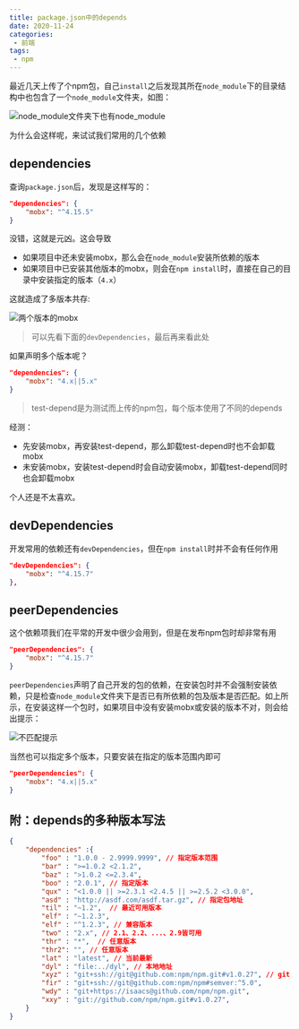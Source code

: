 ```yaml
---
title: package.json中的depends
date: 2020-11-24
categories:
 - 前端
tags:
 - npm
---
```


最近几天上传了个npm包，自己`install`之后发现其所在`node_module`下的目录结构中也包含了一个`node_module`文件夹，如图：

![node_module文件夹下也有node_module](@images/packageJsonDepends/1.png)

为什么会这样呢，来试试我们常用的几个依赖

## dependencies

查询`package.json`后，发现是这样写的：

```json
"dependencies": {
    "mobx": "^4.15.5"
}
```

没错，这就是元凶。这会导致
- 如果项目中还未安装mobx，那么会在`node_module`安装所依赖的版本
- 如果项目中已安装其他版本的mobx，则会在`npm install`时，直接在自己的目录中安装指定的版本（`4.x`）

这就造成了多版本共存:

![两个版本的mobx](@images/packageJsonDepends/4.png)

> 可以先看下面的`devDependencies`，最后再来看此处

如果声明多个版本呢？

```json
"dependencies": {
    "mobx": "4.x||5.x"
}
```

> test-depend是为测试而上传的npm包，每个版本使用了不同的depends

经测：

- 先安装mobx，再安装test-depend，那么卸载test-depend时也不会卸载mobx
- 未安装mobx，安装test-depend时会自动安装mobx，卸载test-depend同时也会卸载mobx

个人还是不太喜欢。

## devDependencies

开发常用的依赖还有`devDependencies`，但在`npm install`时并不会有任何作用

```json
"devDependencies": {
    "mobx": "^4.15.7"
},
```

## peerDependencies

这个依赖项我们在平常的开发中很少会用到，但是在发布npm包时却非常有用

```json
"peerDependencies": {
    "mobx": "^4.15.7"
}
```

`peerDependencies`声明了自己开发的包的依赖，在安装包时并不会强制安装依赖，只是检查`node_module`文件夹下是否已有所依赖的包及版本是否匹配。如上所示，在安装这样一个包时，如果项目中没有安装mobx或安装的版本不对，则会给出提示：

![不匹配提示](@images/packageJsonDepends/3.png)

当然也可以指定多个版本，只要安装在指定的版本范围内即可

```json
"peerDependencies": {
    "mobx": "4.x||5.x"
}
```

## 附：depends的多种版本写法

```json
{
    "dependencies" :{ 
        "foo" : "1.0.0 - 2.9999.9999", // 指定版本范围
        "bar" : ">=1.0.2 <2.1.2", 
        "baz" : ">1.0.2 <=2.3.4", 
        "boo" : "2.0.1", // 指定版本
        "qux" : "<1.0.0 || >=2.3.1 <2.4.5 || >=2.5.2 <3.0.0", 
        "asd" : "http://asdf.com/asdf.tar.gz", // 指定包地址
        "til" : "~1.2",  // 最近可用版本
        "elf" : "~1.2.3", 
        "elf" : "^1.2.3", // 兼容版本
        "two" : "2.x", // 2.1、2.2、...、2.9皆可用
        "thr" : "*",  // 任意版本
        "thr2": "", // 任意版本
        "lat" : "latest", // 当前最新
        "dyl" : "file:../dyl", // 本地地址
        "xyz" : "git+ssh://git@github.com:npm/npm.git#v1.0.27", // git 地址
        "fir" : "git+ssh://git@github.com:npm/npm#semver:^5.0",
        "wdy" : "git+https://isaacs@github.com/npm/npm.git",
        "xxy" : "git://github.com/npm/npm.git#v1.0.27",
    }
}
```
